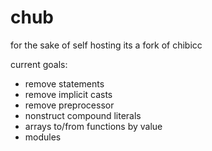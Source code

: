 # chub

for the sake of self hosting its a fork of chibicc

current goals:
- remove statements
- remove implicit casts
- remove preprocessor
- nonstruct compound literals
- arrays to/from functions by value
- modules
